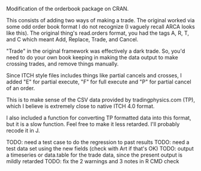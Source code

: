 Modification of the orderbook package on CRAN.

This consists of adding two ways of making a trade.
The original worked via some odd order book format I do not recognize (I 
vaguely recall ARCA looks like this).
The original thing's read.orders format, you had the tags A, R, T, and C 
which meant Add, Replace, Trade, and Cancel. 

"Trade" in the original framework was effectively a dark trade. So, you'd need to do
your own book keeping in making the data output to make crossing trades,
and remove things manually.

Since ITCH style files includes things like partial cancels and crosses, I added
"E" for partial execute, "F" for full execute and "P" for partial cancel of an order.

This is to make sense of the CSV data provided by tradingphysics.com (TP), 
which I believe is extremely close to native ITCH 4.0 format.

I also included a function for converting TP formatted data into this format, but it
is a slow function. Feel free to make it less retarded. I'll probably recode it in J.

TODO: need a test case to do the regression to past results
TODO: need a test data set using the new fields (check with Art if that's OK)
TODO: output a timeseries or data.table for the trade data, since the present 
output is mildly retarded
TODO: fix the 2 warnings and 3 notes in R CMD check 


